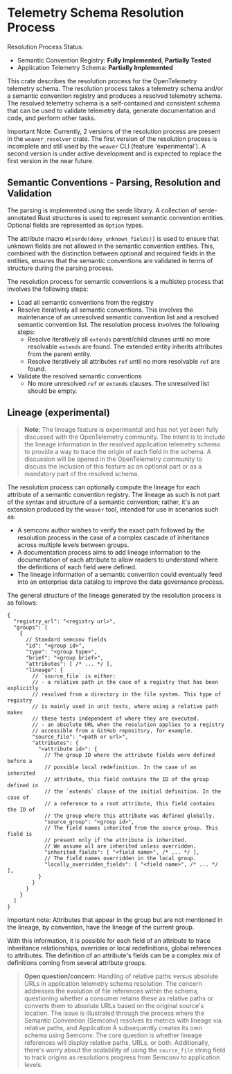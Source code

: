 # Telemetry Schema Resolution Process

Resolution Process Status:
- Semantic Convention Registry: **Fully Implemented**, **Partially Tested**
- Application Telemetry Schema: **Partially Implemented**

This crate describes the resolution process for the OpenTelemetry telemetry
schema. The resolution process takes a telemetry schema and/or a semantic
convention registry and produces a resolved telemetry schema. The resolved
telemetry schema is a self-contained and consistent schema that can be used to
validate telemetry data, generate documentation and code, and perform other
tasks.

Important Note: Currently, 2 versions of the resolution process are present in
the `weaver_resolver` crate. The first version of the resolution process is
incomplete and still used by the `weaver` CLI (feature 'experimental'). A
second version is under active development and is expected to replace the first
version in the near future.

## Semantic Conventions - Parsing, Resolution and Validation

The parsing is implemented using the serde library. A collection of
serde-annotated Rust structures is used to represent semantic convention
entities. Optional fields are represented as `Option` types.

The attribute macro `#[serde(deny_unknown_fields)]` is used to ensure that
unknown fields are not allowed in the semantic convention entities. This,
combined with the distinction between optional and required fields in the
entities, ensures that the semantic conventions are validated in terms of
structure during the parsing process.

The resolution process for semantic conventions is a multistep process that
involves the following steps:
- Load all semantic conventions from the registry
- Resolve iteratively all semantic conventions. This involves the maintenance
  of an unresolved semantic convention list and a resolved semantic convention
  list. The resolution process involves the following steps:
  - Resolve iteratively all `extends` parent/child clauses until no more
    resolvable `extends` are found. The extended entity inherits attributes
    from the parent entity.
  - Resolve iteratively all attributes `ref` until no more resolvable `ref` are
    found.
- Validate the resolved semantic conventions
  - No more unresolved `ref` or `extends` clauses. The unresolved list should
    be empty.

## Lineage (experimental)

> **Note**: The lineage feature is experimental and has not yet been fully
> discussed with the OpenTelemetry community.
> The intent is to include the lineage information in the resolved application
> telemetry schema to provide a way to trace the origin of each field in the
> schema. A discussion will be opened in the OpenTelemetry community to discuss
> the inclusion of this feature as an optional part or as a mandatory part of
> the resolved schema.

The resolution process can optionally compute the lineage for each attribute of
a semantic convention registry. The lineage as such is not part of the syntax
and structure of a semantic convention; rather, it's an extension produced by
the `weaver` tool, intended for use in scenarios such as:
- A semconv author wishes to verify the exact path followed by the resolution
  process in the case of a complex cascade of inheritance across multiple levels
  between groups.
- A documentation process aims to add lineage information to the documentation
  of each attribute to allow readers to understand where the definitions of each
  field were defined.
- The lineage information of a semantic convention could eventually feed into
  an enterprise data catalog to improve the data governance process.

The general structure of the lineage generated by the resolution process is as
follows:

```json5
{
  "registry_url": "<registry url>",
  "groups": [
    {
      // Standard semconv fields 
      "id": "<group id>",
      "type": "<group type>",
      "brief": "<group brief>",
      "attributes": [ /* ... */ ],
      "lineage": {
        // `source_file` is either:
        // - a relative path in the case of a registry that has been explicitly
        // resolved from a directory in the file system. This type of registry
        // is mainly used in unit tests, where using a relative path makes
        // these tests independent of where they are executed.
        // - an absolute URL when the resolution applies to a registry
        // accessible from a GitHub repository, for example.
        "source_file": "<path or url>",
        "attributes": {
          "<attribute id>": {
            // The group ID where the attribute fields were defined before a
            // possible local redefinition. In the case of an inherited
            // attribute, this field contains the ID of the group defined in
            // the `extends` clause of the initial definition. In the case of
            // a reference to a root attribute, this field contains the ID of
            // the group where this attribute was defined globally.
            "source_group": "<group id>",
            // The field names inherited from the source group. This field is
            // present only if the attribute is inherited.
            // We assume all are inherited unless overridden.
            "inherited_fields": [ "<field name>", /* ... */ ],
            // The field names overridden in the local group.
            "locally_overridden_fields": [ "<field name>", /* ... */ ],
          }
        }
      }
    }
  ]
}
```

Important note: Attributes that appear in the group but are not mentioned in the
lineage, by convention, have the lineage of the current group.

With this information, it is possible for each field of an attribute to trace
inheritance relationships, overrides or local redefinitions, global references
to attributes. The definition of an attribute's fields can be a complex mix of
definitions coming from several attribute groups.

> **Open question/concern**: Handling of relative paths versus absolute URLs in
> application telemetry schema resolution. The concern addresses the evolution
> of file references within the schema, questioning whether a consumer retains
> these as relative paths or converts them to absolute URLs based on the
> original source's location. The issue is illustrated through the process
> where the Semantic Convention (Semconv) resolves its metrics with lineage via
> relative paths, and Application A subsequently creates its own schema using
> Semconv. The core question is whether lineage references will display relative
> paths, URLs, or both. Additionally, there's worry about the scalability of
> using the `source_file` string field to track origins as resolutions progress
> from Semconv to application levels. 